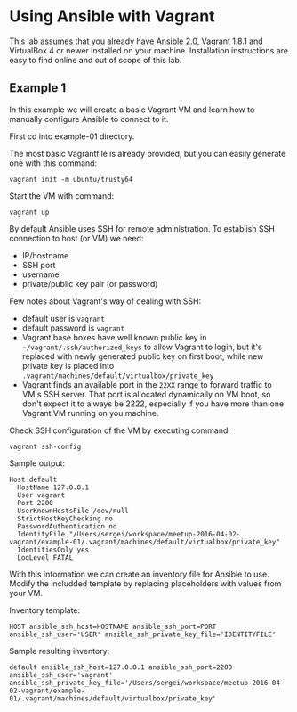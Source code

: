 # Using Ansible with Vagrant

This lab assumes that you already have Ansible 2.0, Vagrant 1.8.1 and VirtualBox 4 or newer installed on your machine. Installation instructions are easy to find online and out of scope of this lab.

## Example 1

In this example we will create a basic Vagrant VM and learn how to manually configure Ansible to connect to it.

First cd into example-01 directory.

The most basic Vagrantfile is already provided, but you can easily generate one with this command:

    vagrant init -m ubuntu/trusty64

Start the VM with command:

    vagrant up

By default Ansible uses SSH for remote administration. To establish SSH connection to host (or VM) we need:

 - IP/hostname
 - SSH port
 - username
 - private/public key pair (or password)

Few notes about Vagrant's way of dealing with SSH:

 - default user is `vagrant`
 - default password is `vagrant`
 - Vagrant base boxes have well known public key in `~/vagrant/.ssh/authorized_keys` to allow Vagrant to login, but it's replaced with newly generated public key on first boot, while new private key is placed into `.vagrant/machines/default/virtualbox/private_key`
 - Vagrant finds an available port in the `22XX` range to forward traffic to VM's SSH server. That port is allocated dynamically on VM boot, so don't expect it to always be 2222, especially if you have more than one Vagrant VM running on you machine.

Check SSH configuration of the VM by executing command:

    vagrant ssh-config

Sample output:

    Host default
      HostName 127.0.0.1
      User vagrant
      Port 2200
      UserKnownHostsFile /dev/null
      StrictHostKeyChecking no
      PasswordAuthentication no
      IdentityFile "/Users/sergei/workspace/meetup-2016-04-02-vagrant/example-01/.vagrant/machines/default/virtualbox/private_key"
      IdentitiesOnly yes
      LogLevel FATAL

With this information we can create an inventory file for Ansible to use. Modify the includded template by replacing placeholders with values from your VM.

Inventory template:

    HOST ansible_ssh_host=HOSTNAME ansible_ssh_port=PORT ansible_ssh_user='USER' ansible_ssh_private_key_file='IDENTITYFILE'

Sample resulting inventory:

    default ansible_ssh_host=127.0.0.1 ansible_ssh_port=2200 ansible_ssh_user='vagrant' ansible_ssh_private_key_file='/Users/sergei/workspace/meetup-2016-04-02-vagrant/example-01/.vagrant/machines/default/virtualbox/private_key'
